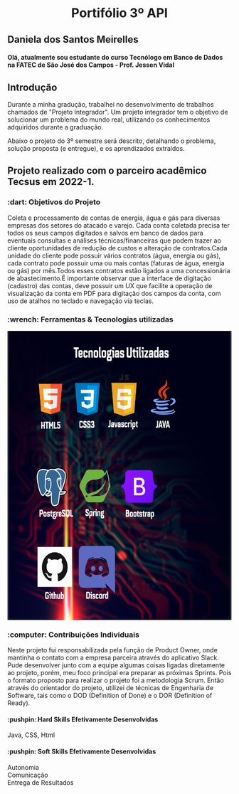 <h1 align="center"> Portifólio 3º API </h1>

## Daniela dos Santos Meirelles

#### Olá, atualmente sou estudante do curso Tecnólogo em Banco de Dados na FATEC de São José dos Campos - Prof. Jessen Vidal

## Introdução
<p>
  Durante a minha gradução, trabalhei no desenvolvimento de trabalhos chamados de "Projeto Integrador". Um projeto integrador tem o objetivo de solucionar um problema do mundo real, utilizando os conhecimentos adquiridos durante a graduação.</p>
  Abaixo o projeto do 3º semestre será descrito, detalhando o problema, solução proposta (e entregue), e os aprendizados extraídos.
  
  ## Projeto realizado com o parceiro acadêmico Tecsus em 2022-1.
  
  <h3> :dart: Objetivos do Projeto</h3>
  
  Coleta e processamento de contas de energia, água e gás para diversas empresas dos setores do atacado e varejo. Cada conta coletada precisa ter todos os seus campos digitados e salvos em banco de dados para eventuais consultas e análises técnicas/financeiras que podem trazer ao cliente oportunidades de redução de custos e alteração de contratos.Cada unidade do cliente pode possuir vários contratos (água, energia ou gás), cada contrato pode possuir uma ou mais contas (faturas de água, energia ou gás) por mês.Todos esses contratos estão ligados a uma concessionária de abastecimento.É importante observar que a interface de digitação (cadastro) das contas, deve possuir um UX que facilite a operação de visualização da conta em PDF para digitação dos campos da conta, com uso de atalhos no teclado e navegação via teclas.

<h3>:wrench: Ferramentas & Tecnologias utilizadas</h3>

<img src="https://github.com/DanielaMeirelles/Bertoti/blob/main/Metodologia/TecnologiasUtilizadas.png" width="700" height="650" align="center"/>

<h3>:computer: Contribuições Individuais </h3>

Neste projeto fui responsabilizada pela função de Product Owner, onde mantinha o contato com a empresa parceira através do aplicativo Slack. Pude desenvolver junto com a equipe algumas coisas ligadas diretamente ao projeto, porém, meu foco principal era preparar as próximas Sprints. Pois o formato proposto para realizar o projeto foi a metodologia Scrum. Então através do orientador do projeto, utilizei de técnicas de Engenharia de Software, tais como o DOD (Definition of Done) e o DOR (Definition of Ready).

<h4> :pushpin: Hard Skills Efetivamente Desenvolvidas </h4>
Java, CSS, Html

<h4> :pushpin: Soft Skills Efetivamente Desenvolvidas </h4>
Autonomia<br>
Comunicação<br>
Entrega de Resultados<br>
